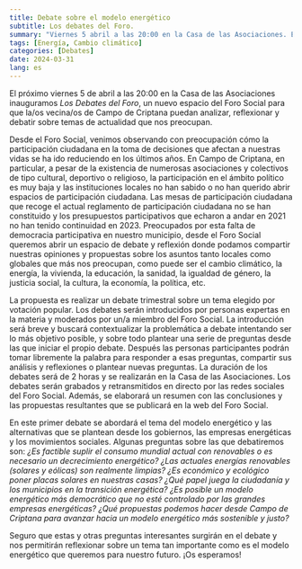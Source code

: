 ```yaml
---
title: Debate sobre el modelo energético
subtitle: Los debates del Foro.
summary: "Viernes 5 abril a las 20:00 en la Casa de las Asociaciones. En este primer debate se abordará la situación actual del modelo energético y las alternativas que se plantean desde los gobiernos, las empresas energéticas y los movimientos sociales."
tags: [Energía, Cambio climático]
categories: [Debates]
date: 2024-03-31
lang: es
---
```


El próximo viernes 5 de abril a las 20:00 en la Casa de las Asociaciones inauguramos _Los Debates del Foro_, un nuevo espacio del Foro Social para que la/os vecina/os de Campo de Criptana puedan analizar, reflexionar y debatir sobre temas de actualidad que nos preocupan.

Desde el Foro Social, venimos observando con preocupación cómo la participación ciudadana en la toma de decisiones que afectan a nuestras vidas se ha ido reduciendo en los últimos años. En Campo de Criptana, en particular, a pesar de la existencia de numerosas asociaciones y colectivos de tipo cultural, deportivo o religioso, la participación en el ámbito político es muy baja y las instituciones locales no han sabido o no han querido abrir espacios de participación ciudadana. Las mesas de participación ciudadana que recoge el actual reglamento de participación ciudadana no se han constituido y los presupuestos participativos que echaron a andar en 2021 no han tenido continuidad en 2023. Preocupados por esta falta de democracia participativa en nuestro municipio, desde el Foro Social queremos abrir un espacio de debate y reflexión donde podamos compartir nuestras opiniones y propuestas sobre los asuntos tanto locales como globales que más nos preocupan, como puede ser el cambio climático, la energía, la vivienda, la educación, la sanidad, la igualdad de género, la justicia social, la cultura, la economía, la política, etc.

La propuesta es realizar un debate trimestral sobre un tema elegido por votación popular. Los debates serán introducidos por personas expertas en la materia y moderados por un/a miembro del Foro Social. La introducción será breve y buscará contextualizar la problemática a debate intentando ser lo más objetivo posible, y sobre todo plantear una serie de preguntas desde las que iniciar el propio debate. Después las personas participantes podrán tomar libremente la palabra para responder a esas preguntas, compartir sus análisis y reflexiones o plantear nuevas preguntas. La duración de los debates será de 2 horas y se realizarán en la Casa de las Asociaciones. Los debates serán grabados y retransmitidos en directo por las redes sociales del Foro Social. Además, se elaborará un resumen con las conclusiones y las propuestas resultantes que se publicará en la web del Foro Social.

En este primer debate se abordará el tema del modelo energético y las alternativas que se plantean desde los gobiernos, las empresas energéticas y los movimientos sociales. Algunas preguntas sobre las que debatiremos son: _¿Es factible suplir el consumo mundial actual con renovables o es necesario un decrecimiento energético? 
¿Las actuales energías renovables (solares y eólicas) son realmente limpias? ¿Es económico y ecológico poner placas solares en nuestras casas? ¿Qué papel juega la ciudadanía y los municipios en la transición energética? ¿Es posible un modelo energético más democrático que no esté controlado por las grandes empresas energéticas? ¿Qué propuestas podemos hacer desde Campo de Criptana para avanzar hacia un modelo energético más sostenible y justo?_

Seguro que estas y otras preguntas interesantes surgirán en el debate y nos permitirán reflexionar sobre un tema tan importante como es el modelo energético que queremos para nuestro futuro. ¡Os esperamos!